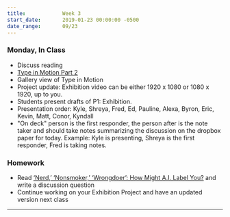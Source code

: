 ```yaml
---
title:            Week 3
start_date:       2019-01-23 00:00:00 -0500
date_range:       09/23
---
```


### Monday, In Class
- Discuss reading
- [Type in Motion Part 2](https://paper.dropbox.com/doc/Week-3--AlRANEp1Xd~5cfC8VgOtEl7dAQ-1HmKPtocd2MWp9v6DQE6f)
- Gallery view of Type in Motion
- Project update: Exhibition video can be either 1920 x 1080 or 1080 x 1920, up to you.
- Students present drafts of P1: Exhibition.
- Presentation order: Kyle, Shreya, Fred, Ed, Pauline, Alexa, Byron, Eric, Kevin, Matt, Conor, Kyndall
- "On deck" person is the first responder, the person after is the note taker and should take notes summarizing the discussion on the dropbox paper for today. Example: Kyle is presenting, Shreya is the first responder, Fred is taking notes.


### Homework

- Read [‘Nerd,’ ‘Nonsmoker,’ ‘Wrongdoer’: How Might A.I. Label You?](https://www.nytimes.com/2019/09/20/arts/design/imagenet-trevor-paglen-ai-facial-recognition.html) and write a discussion question
- Continue working on your Exhibition Project and have an updated version next class

---
